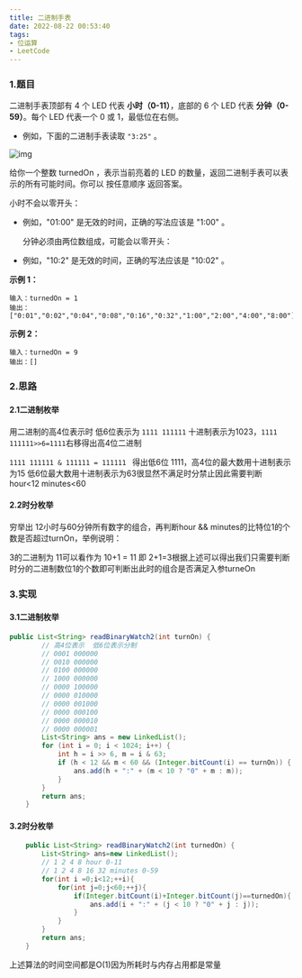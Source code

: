 ```yaml
---
title: 二进制手表
date: 2022-08-22 00:53:40
tags:
- 位运算
- LeetCode
---
```


### 1.题目

二进制手表顶部有 4 个 LED 代表 **小时（0-11）**，底部的 6 个 LED 代表 **分钟（0-59）**。每个 LED 代表一个 0 或 1，最低位在右侧。

- 例如，下面的二进制手表读取 `"3:25"` 。

![img](http://image.hi-hufei.com/typora/binary_clock_samui_moon.jpg)

给你一个整数 turnedOn ，表示当前亮着的 LED 的数量，返回二进制手表可以表示的所有可能时间。你可以 按任意顺序 返回答案。

小时不会以零开头：

- 例如，"01:00" 是无效的时间，正确的写法应该是 "1:00" 。

  分钟必须由两位数组成，可能会以零开头：

- 例如，"10:2" 是无效的时间，正确的写法应该是 "10:02" 。



**示例 1：**

``` 
输入：turnedOn = 1
输出：["0:01","0:02","0:04","0:08","0:16","0:32","1:00","2:00","4:00","8:00"]
```

**示例 2：**

``` 
输入：turnedOn = 9
输出：[]
```

### 2.思路

#### 2.1二进制枚举

用二进制的高4位表示时 低6位表示为 `1111 111111` 十进制表示为1023，`1111 111111>>6=1111`右移得出高4位二进制

`1111 111111 & 111111 = 111111 `   得出低6位 1111，高4位的最大数用十进制表示为15 低6位最大数用十进制表示为63很显然不满足时分禁止因此需要判断 hour<12 minutes<60

#### 2.2时分枚举

穷举出 12小时与60分钟所有数字的组合，再判断hour && minutes的比特位1的个数是否超过turnOn，举例说明：

3的二进制为 11可以看作为 10+1 = 11 即 2+1=3根据上述可以得出我们只需要判断时分的二进制数位1的个数即可判断出此时的组合是否满足入参turneOn

### 3.实现

#### 3.1二进制枚举

``` java
public List<String> readBinaryWatch2(int turnOn) {
        // 高4位表示  低6位表示分制
        // 0001 000000
        // 0010 000000
        // 0100 000000
        // 1000 000000
        // 0000 100000
        // 0000 010000
        // 0000 001000
        // 0000 000100
        // 0000 000010
        // 0000 000001
        List<String> ans = new LinkedList();
        for (int i = 0; i < 1024; i++) {
            int h = i >> 6, m = i & 63;
            if (h < 12 && m < 60 && (Integer.bitCount(i) == turnOn)) {
                ans.add(h + ":" + (m < 10 ? "0" + m : m));
            }
        }
        return ans;
    }
```

#### 3.2时分枚举

``` java
    public List<String> readBinaryWatch2(int turnedOn) {
        List<String> ans=new LinkedList();
        // 1 2 4 8 hour 0-11
        // 1 2 4 8 16 32 minutes 0-59
        for(int i =0;i<12;++i){
            for(int j=0;j<60;++j){
                if(Integer.bitCount(i)+Integer.bitCount(j)==turnedOn){
                    ans.add(i + ":" + (j < 10 ? "0" + j : j));
                }
            }
        }
        return ans;
    }
```

上述算法的时间空间都是O(1)因为所耗时与内存占用都是常量

